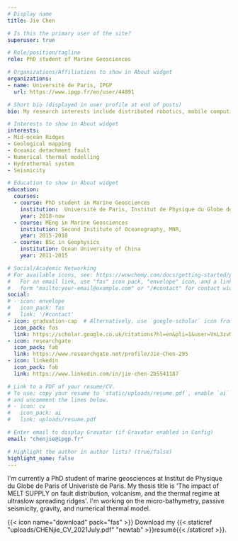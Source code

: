 ```yaml
---
# Display name
title: Jie Chen

# Is this the primary user of the site?
superuser: true

# Role/position/tagline
role: PhD student of Marine Geosciences

# Organizations/Affiliations to show in About widget
organizations:
- name: Universitè de Paris, IPGP
  url: https://www.ipgp.fr/en/user/44891

# Short bio (displayed in user profile at end of posts)
bio: My research interests include distributed robotics, mobile computing and programmable matter.

# Interests to show in About widget
interests:
- Mid-ocean Ridges
- Geological mapping
- Oceanic detachment fault
- Numerical thermal modelling
- Hydrothermal system
- Seismicity

# Education to show in About widget
education:
  courses:
  - course: PhD student in Marine Geosciences
    institution:  Universitè de Paris, Institut de Physique du Globe de Paris
    year: 2018-now
  - course: MEng in Marine Geosciences
    institution: Second Institute of Oceanography, MNR,
    year: 2015-2018
  - course: BSc in Geophysics
    institution: Ocean University of China
    year: 2011-2015

# Social/Academic Networking
# For available icons, see: https://wowchemy.com/docs/getting-started/page-builder/#icons
#   For an email link, use "fas" icon pack, "envelope" icon, and a link in the
#   form "mailto:your-email@example.com" or "/#contact" for contact widget.
social:
# - icon: envelope
#   icon_pack: fas
#   link: '/#contact'
- icon: graduation-cap  # Alternatively, use `google-scholar` icon from `ai` icon pack
  icon_pack: fas
  link: https://scholar.google.co.uk/citations?hl=en&pli=1&user=VnL3zvMAAAAJ
- icon: researchgate
  icon_pack: fab
  link: https://www.researchgate.net/profile/Jie-Chen-295
- icon: linkedin
  icon_pack: fab
  link: https://www.linkedin.com/in/jie-chen-2b5541187

# Link to a PDF of your resume/CV.
# To use: copy your resume to `static/uploads/resume.pdf`, enable `ai` icons in `params.toml`, 
# and uncomment the lines below.
# - icon: cv
#   icon_pack: ai
#   link: uploads/resume.pdf

# Enter email to display Gravatar (if Gravatar enabled in Config)
email: "chenjie@ipgp.fr"

# Highlight the author in author lists? (true/false)
highlight_name: false
---
```


I'm currently a PhD student of marine geosciences at Institut de Physique du Globe de Paris of Univeristè de Paris. My thesis title is 'The impact of MELT SUPPLY on fault distribution, volcanism, and the thermal regime at ultraslow spreading ridges'. I'm working on the micro-bathymetry, passive seismicity, gravity, and numerical thermal model.

{{< icon name="download" pack="fas" >}} Download my {{< staticref "uploads/CHENjie_CV_2021July.pdf" "newtab" >}}resumé{{< /staticref >}}.
